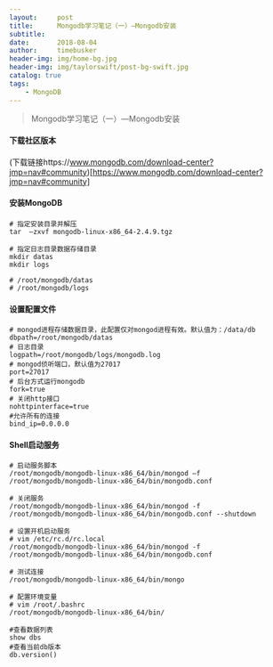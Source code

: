 ```yaml
---
layout:     post
title:      Mongodb学习笔记（一）—Mongodb安装
subtitle:   
date:       2018-08-04
author:     timebusker
header-img: img/home-bg.jpg
header-img: img/taylorswift/post-bg-swift.jpg
catalog: true
tags:
    - MongoDB
---
```


> Mongodb学习笔记（一）—Mongodb安装

#### 下载社区版本
(下载链接https://www.mongodb.com/download-center?jmp=nav#community)[https://www.mongodb.com/download-center?jmp=nav#community]  

#### 安装MongoDB   

```
# 指定安装目录并解压
tar  –zxvf mongodb-linux-x86_64-2.4.9.tgz

# 指定日志目录数据存储目录
mkdir datas
mkdir logs

# /root/mongodb/datas
# /root/mongodb/logs
```

#### 设置配置文件   

```
# mongod进程存储数据目录，此配置仅对mongod进程有效。默认值为：/data/db  
dbpath=/root/mongodb/datas
# 日志目录
logpath=/root/mongodb/logs/mongodb.log
# mongod侦听端口，默认值为27017
port=27017
# 后台方式运行mongodb
fork=true 
# 关闭http接口
nohttpinterface=true
#允许所有的连接
bind_ip=0.0.0.0    
```  

#### Shell启动服务

```
# 启动服务脚本
/root/mongodb/mongodb-linux-x86_64/bin/mongod –f /root/mongodb/mongodb-linux-x86_64/bin/mongodb.conf

# 关闭服务
/root/mongodb/mongodb-linux-x86_64/bin/mongod -f /root/mongodb/mongodb-linux-x86_64/bin/mongodb.conf --shutdown

# 设置开机启动服务
# vim /etc/rc.d/rc.local
/root/mongodb/mongodb-linux-x86_64/bin/mongod -f /root/mongodb/mongodb-linux-x86_64/bin/mongodb.conf

# 测试连接   
/root/mongodb/mongodb-linux-x86_64/bin/mongo 

# 配置环境变量
# vim /root/.bashrc
/root/mongodb/mongodb-linux-x86_64/bin/

#查看数据列表
show dbs
#查看当前db版本
db.version()
```
